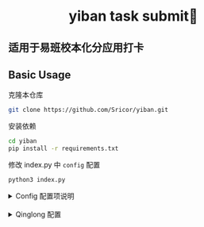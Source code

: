 <h1 align="center">yiban task submit🔔</h1>

## 适用于易班校本化分应用打卡

## Basic Usage

克隆本仓库
```Bash
git clone https://github.com/Sricor/yiban.git
```

安装依赖
```Bash
cd yiban
pip install -r requirements.txt
```

修改 index.py 中 `config` 配置

```Bash
python3 index.py
```


<details>
<summary>Config 配置项说明</summary><br>
<li>手动抓包提交<br></li>
<li>找到 Str 加密表单<br></li>
<li>利用 crypter.py 解密<br></li>
<li>修改 index.py config<br></li>
<br></details>

<br>

<details>
<summary>Qinglong 配置</summary><br>

```
ql repo https://github.com/Sricor/yiban.git "index" "crypter|yiban" "utils" "main"
```

<br></details>